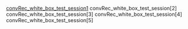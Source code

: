 [convRec_white_box_test_session1]([https://github.com/androidscorpus/data?tab=readme-ov-file](https://www.dropbox.com/scl/fi/my7be10bc5ugqwu4oa1an/convRec_white_box_test_session-1.h5?rlkey=1cekrr79pwmfcg4cmbk4p8aex&st=m7m20hcc&dl=0))
convRec_white_box_test_session[2]
convRec_white_box_test_session[3]
convRec_white_box_test_session[4]
convRec_white_box_test_session[5]
